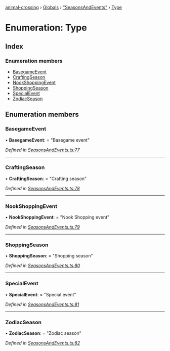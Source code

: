 [animal-crossing](../README.md) › [Globals](../globals.md) › ["SeasonsAndEvents"](../modules/_seasonsandevents_.md) › [Type](_seasonsandevents_.type.md)

# Enumeration: Type

## Index

### Enumeration members

* [BasegameEvent](_seasonsandevents_.type.md#basegameevent)
* [CraftingSeason](_seasonsandevents_.type.md#craftingseason)
* [NookShoppingEvent](_seasonsandevents_.type.md#nookshoppingevent)
* [ShoppingSeason](_seasonsandevents_.type.md#shoppingseason)
* [SpecialEvent](_seasonsandevents_.type.md#specialevent)
* [ZodiacSeason](_seasonsandevents_.type.md#zodiacseason)

## Enumeration members

###  BasegameEvent

• **BasegameEvent**: = "Basegame event"

*Defined in [SeasonsAndEvents.ts:77](https://github.com/Norviah/animal-crossing/blob/ba83c61/module/types/SeasonsAndEvents.ts#L77)*

___

###  CraftingSeason

• **CraftingSeason**: = "Crafting season"

*Defined in [SeasonsAndEvents.ts:78](https://github.com/Norviah/animal-crossing/blob/ba83c61/module/types/SeasonsAndEvents.ts#L78)*

___

###  NookShoppingEvent

• **NookShoppingEvent**: = "Nook Shopping event"

*Defined in [SeasonsAndEvents.ts:79](https://github.com/Norviah/animal-crossing/blob/ba83c61/module/types/SeasonsAndEvents.ts#L79)*

___

###  ShoppingSeason

• **ShoppingSeason**: = "Shopping season"

*Defined in [SeasonsAndEvents.ts:80](https://github.com/Norviah/animal-crossing/blob/ba83c61/module/types/SeasonsAndEvents.ts#L80)*

___

###  SpecialEvent

• **SpecialEvent**: = "Special event"

*Defined in [SeasonsAndEvents.ts:81](https://github.com/Norviah/animal-crossing/blob/ba83c61/module/types/SeasonsAndEvents.ts#L81)*

___

###  ZodiacSeason

• **ZodiacSeason**: = "Zodiac season"

*Defined in [SeasonsAndEvents.ts:82](https://github.com/Norviah/animal-crossing/blob/ba83c61/module/types/SeasonsAndEvents.ts#L82)*
